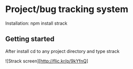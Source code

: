 Project/bug tracking system
===========================

Installation:
    npm install strack



Getting started
---------------

After install cd to any project directory and type
      strack



![Strack screen][http://flic.kr/p/9kYfnQ]


